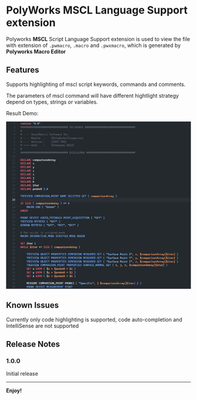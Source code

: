 # PolyWorks MSCL Language Support extension

Polyworks **MSCL** Script Language Support extension is used to view the file with extension of `.pwmacro`, `.macro` and `.pwxmacro`, which is generated by **Polyworks Macro Editor**

## Features
 
Supports highlighting of mscl script keywords, commands and comments.

The parameters of mscl command will have different hightlight strategy depend on types, strings or variables.

Result Demo:

![demo](https://raw.githubusercontent.com/Sanlo/mscl/master/images/demo-1.png)


## Known Issues

Currently only code highlighting is supported, code auto-completion and IntelliSense are not supported

## Release Notes

### 1.0.0

Initial release

---

**Enjoy!**